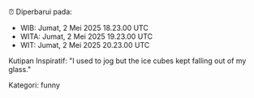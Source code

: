 ⏰ Diperbarui pada:
- WIB: Jumat, 2 Mei 2025 18.23.00 UTC
- WITA: Jumat, 2 Mei 2025 19.23.00 UTC
- WIT: Jumat, 2 Mei 2025 20.23.00 UTC

Kutipan Inspiratif:
"I used to jog but the ice cubes kept falling out of my glass."


Kategori: funny

